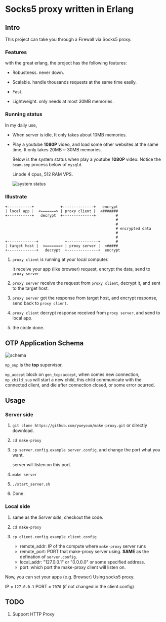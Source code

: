 # Socks5 proxy written in Erlang

## Intro

This project can take you through a Firewall via Socks5 proxy.

### Features

with the great erlang, the project has the following features:

*   Robustness. never down.

*   Scalable. handle thousands requests at the same time easily.

*   Fast.

*   Lightweight. only needs at most 30MB memories.


### Running status

In my daily use, 

*   When server is idle, It only takes about 10MB memories.

*   Play a youtube **1080P** video, and load some other websites at the same time,
    It only takes 20MB ~ 30MB memories.

    Below is the system status when play a youtube **1080P** video.
    Notice the `beam.smp` process below of `mysqld`.

    Linode 4 cpus, 512 RAM VPS.

    ![system status](http://i1297.photobucket.com/albums/ag23/yueyoum/uuu_zps1908ecbd.png)




### Illustrate

```
+-----------+            +--------------+   encrypt
| local app |  <=======> | proxy client |  <#######
+-----------+   decrypt  +--------------+         #
                                                  #
                                                  #
                                                  # encrypted data
                                                  #
                                                  #
+-------------+            +--------------+       #
| target host |  <=======> | proxy server |  <#####
+-------------+   decrypt  +--------------+  encrypt
```

1.  `proxy client` is running at your local computer.

    It receive your app (like browser) request, encrypt the data,
    send to `proxy server`

2.  `proxy server` receive the request from `proxy client`,
    decrypt it, and sent to the target host.

3.  `proxy server` got the response from target host, and encrypt response,
    send back to `proxy client`.

4.  `proxy client` decrypt response received from `proxy server`,
    and send to local app.

5.  the circle done.

## OTP Application Schema

![schema](http://i1297.photobucket.com/albums/ag23/yueyoum/x_zps84037781.png)

`mp_sup` is the **top** supervisor,

`mp_accept` block on `gen_tcp:accept`, when comes new connection,
`mp_child_sup` will start a new child, this child communicate with 
the connected client, and die after connection closed, or some error ocurred.

## Usage

### Server side

1.  `git clone https://github.com/yueyoum/make-proxy.git` or directly download.

2.  `cd make-proxy`

3.  `cp server.config.example server.config`,
    and change the port what you want.

    server will listen on this port.

4.  `make server`
5.  `./start_server.sh`
6.  Done.

### Local side

1.  same as the *Server side*, checkout the code.

2.  `cd make-proxy`

3.  `cp client.config.example client.config`

    * remote_addr: IP of the compute where `make-proxy` server runs
    * remote_port: PORT that make-proxy server using. **SAME** as the defination of `server.config`.
    * local_addr: "127.0.0.1" or "0.0.0.0" or some specified address.
    * port: which port the make-proxy client will listen on.

Now, you can set your apps (e.g. Browser) Using socks5 proxy.

IP = `127.0.0.1`
PORT = `7070`  (if not changed in the client.config)


## TODO

1.  Support HTTP Proxy
